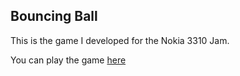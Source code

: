 ## Bouncing Ball
This is the game I developed for the Nokia 3310 Jam.

You can play the game [here](https://smeurfy.itch.io/bouncing-ball)
